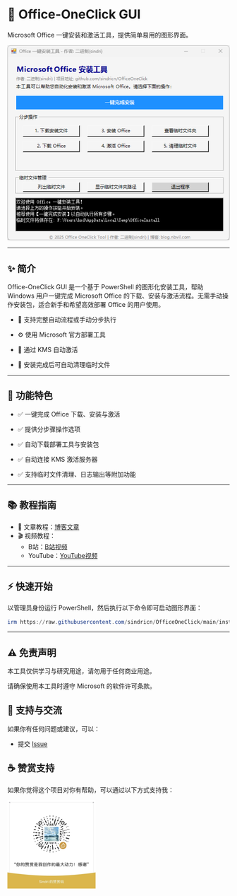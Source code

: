 # 🎯 Office-OneClick GUI

Microsoft Office 一键安装和激活工具，提供简单易用的图形界面。

![安装界面](screen.png)

---

## ✨ 简介

Office-OneClick GUI 是一个基于 PowerShell 的图形化安装工具，帮助 Windows 用户一键完成 Microsoft Office 的下载、安装与激活流程。无需手动操作安装包，适合新手和希望高效部署 Office 的用户使用。

- 🧰 支持完整自动流程或手动分步执行

- ⚙️ 使用 Microsoft 官方部署工具

- 🔐 通过 KMS 自动激活

- 🧹 安装完成后可自动清理临时文件

---

## 🚀 功能特色

- ✅ 一键完成 Office 下载、安装与激活

- ✅ 提供分步骤操作选项

- ✅ 自动下载部署工具与安装包

- ✅ 自动连接 KMS 激活服务器

- ✅ 支持临时文件清理、日志输出等附加功能

---
## 📚 教程指南

- 📖 文章教程：[博客文章]()
- 🎬 视频教程：
  - B站：[B站视频]()
  - YouTube：[YouTube视频]()
---

## ⚡ 快速开始

以管理员身份运行 PowerShell，然后执行以下命令即可启动图形界面：

```powershell
irm https://raw.githubusercontent.com/sindricn/OfficeOneClick/main/install.ps1 | iex
```

---
## ⚠️ 免责声明

本工具仅供学习与研究用途，请勿用于任何商业用途。

请确保使用本工具时遵守 Microsoft 的软件许可条款。

## 💬 支持与交流

如果你有任何问题或建议，可以：

- 提交 [Issue](https://github.com/sindricn/OfficeOneClick/issues)

## ☕ 赞赏支持
如果你觉得这个项目对你有帮助，可以通过以下方式支持我：

<img src="wx.jpg" alt="赞赏码" width="200" />



